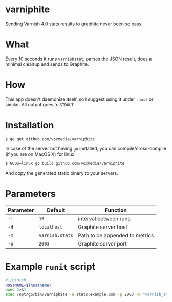 varniphite
==========

Sending Varnish 4.0 stats results to graphite never been so easy.

What
===

Every 10 seconds it runs `varnishstat`, parses the JSON result, does a minimal cleanup and sends to Graphite.

How
===

This app doesn't daemonize itself, so I suggest using it under `runit` or similar. All output goes to `STDOUT`

Installation
=============

```
$ go get github.com/voxmedia/varniphite
```

In case of the server not having `go` installed, you can compile/cross-compile (if you are on MacOS X) for linux:

```
$ GOOS=linux go build github.com/voxmedia/varniphite
```

And copy the generated static binary to your servers.

Parameters
==========

Parameter|Default|Function
---------|-------|----------
`-i`|`10`           |interval between runs
`-H`|`localhost`    |Graphite server host
`-m`|`varnish.stats`|Path to be appended to metrics
`-p`|`2003`         |Graphite server port

Example `runit` script
======================

```bash
#!/bin/sh
HOSTNAME=$(hostname)
exec 2>&1
exec /opt/go/bin/varniphite -H stats.example.com -p 2003 -m "varnish_stats.$HOSTNAME" -i 10
```
